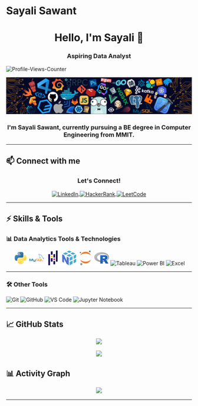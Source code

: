 # Sayali Sawant

<h1 align="center">Hello, I'm Sayali 👋</h1>
<h3 align="center">Aspiring Data Analyst </h3>

![Profile-Views-Counter](https://komarev.com/ghpvc/?username=Sayali2403&label=PROFILE+VIEWS&style=flat-square&color=red)

<div align="center">
  <img src="https://raw.githubusercontent.com/KevinPatel04/KevinPatel04/master/header.png" />
</div>

<h3 align="center">I'm Sayali Sawant, currently pursuing a BE degree in Computer Engineering from MMIT.</h3>

---

## 📫 Connect with me

<div align="center">
  <h3 align="center">Let's Connect!</h3>
  <p align="center">
    <a href="https://www.linkedin.com/in/sayali-sawant-7b0132345/" target="blank">
      <img align="center" src="https://raw.githubusercontent.com/rahuldkjain/github-profile-readme-generator/master/src/images/icons/Social/linked-in-alt.svg" alt="LinkedIn" height="30" width="40" />
    </a>
    <a href="https://www.hackerrank.com/profile/sayalisawant277" target="blank">
      <img align="center" src="https://raw.githubusercontent.com/rahuldkjain/github-profile-readme-generator/master/src/images/icons/Social/hackerrank.svg" alt="HackerRank" height="30" width="40" />
    </a>
    <a href="https://www.leetcode.com/Sayali-24" target="blank">
      <img align="center" src="https://raw.githubusercontent.com/rahuldkjain/github-profile-readme-generator/master/src/images/icons/Social/leet-code.svg" alt="LeetCode" height="30" width="40" />
    </a>
  </p>
</div>

---

## ⚡ Skills & Tools

### 📊 Data Analytics Tools & Technologies

<p align="center">
  <img src="https://raw.githubusercontent.com/devicons/devicon/master/icons/python/python-original.svg" alt="Python" width="40" height="40"/>
  <img src="https://raw.githubusercontent.com/devicons/devicon/master/icons/mysql/mysql-original-wordmark.svg" alt="MySQL" width="40" height="40"/>
  <img src="https://raw.githubusercontent.com/devicons/devicon/master/icons/pandas/pandas-original.svg" alt="Pandas" width="40" height="40"/>
  <img src="https://raw.githubusercontent.com/devicons/devicon/master/icons/numpy/numpy-original.svg" alt="NumPy" width="40" height="40"/>
  <img src="https://raw.githubusercontent.com/devicons/devicon/master/icons/jupyter/jupyter-original.svg" alt="Jupyter" width="40" height="40"/>
  <img src="https://raw.githubusercontent.com/devicons/devicon/master/icons/r/r-original.svg" alt="R" width="40" height="40"/>
  <img src="https://img.shields.io/badge/Tableau-E97627?style=flat-square&logo=Tableau&logoColor=white" alt="Tableau"/>
  <img src="https://img.shields.io/badge/Power%20BI-F2C811?style=flat-square&logo=Power-BI&logoColor=black" alt="Power BI"/>
  <img src="https://img.shields.io/badge/Excel-217346?style=flat-square&logo=microsoft-excel&logoColor=white" alt="Excel"/>
</p>

---

### 🛠️ Other Tools

![Git](https://img.shields.io/badge/-Git-black?style=flat-square&logo=git)
![GitHub](https://img.shields.io/badge/-GitHub-181717?style=flat-square&logo=github)
![VS Code](https://img.shields.io/badge/-VS%20Code-007ACC?style=flat-square&logo=visual-studio-code)
![Jupyter Notebook](https://img.shields.io/badge/-Jupyter-orange?style=flat-square&logo=jupyter)

---

## 📈 GitHub Stats

<p align="center">
  <img src="https://github-readme-stats.vercel.app/api?username=Sayali2403&show_icons=true&theme=tokyonight" />
</p>

<p align="center">
  <img src="https://github-readme-streak-stats.herokuapp.com/?user=Sayali2403&theme=tokyonight&hide_border=true" />
</p>

## 📊 Activity Graph

<p align="center">
  <img src="https://github-readme-activity-graph.vercel.app/graph?username=Sayali2403&bg_color=000319&color=00fffb&line=675604&point=7b7d07&area=true&hide_border=true" />
</p>

---
